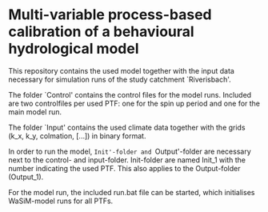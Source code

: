 # Multi-variable process-based calibration of a behavioural hydrological model

This repository contains the used model together with the input data necessary for simulation runs of the study catchment `Riverisbach'.

The folder `Control' contains the control files for the model runs. Included are two controlfiles per used PTF: one for the spin up period and one for the main model run.

The folder `Input' contains the used climate data together with the grids (k_x, k_y, colmation, [...]) in binary format.

In order to run the model, `Init'-folder and `Output'-folder are necessary next to the control- and input-folder. Init-folder are named Init_1 with the number indicating the used PTF. This also applies to the Output-folder (Output_1).

For the model run, the included run.bat file can be started, which initialises WaSiM-model runs for all PTFs.
